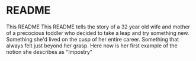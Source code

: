 # README

This README This README tells the story of a 32 year old wife and mother of a precocious toddler who decided to take a leap and try something new. Something she'd lived on the cusp of her entire career. Something that always felt just beyond her grasp. Here now is her first example of the notion she describes as "Impostry"